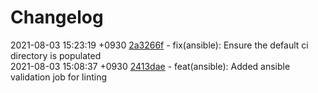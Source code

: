 # Changelog

2021-08-03 15:23:19 +0930 [2a3266f](https://gitlab.com/nofusscomputing/projects/gitlab-ci/-/commit/2a3266fb537e22dddf47708d0af101945027128f) - fix(ansible): Ensure the default ci directory is populated  
2021-08-03 15:08:37 +0930 [2413dae](https://gitlab.com/nofusscomputing/projects/gitlab-ci/-/commit/2413daefb1e7e5a9e7a3cbb2d8cff2214f4a98ae) - feat(ansible): Added ansible validation job for linting  
